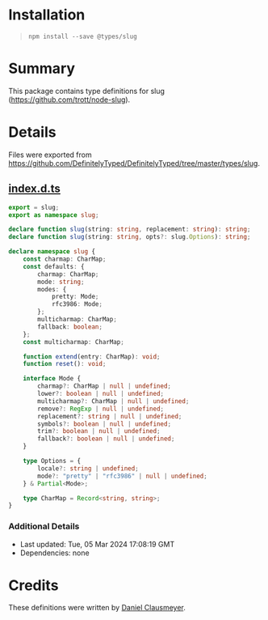 # Installation
> `npm install --save @types/slug`

# Summary
This package contains type definitions for slug (https://github.com/trott/node-slug).

# Details
Files were exported from https://github.com/DefinitelyTyped/DefinitelyTyped/tree/master/types/slug.
## [index.d.ts](https://github.com/DefinitelyTyped/DefinitelyTyped/tree/master/types/slug/index.d.ts)
````ts
export = slug;
export as namespace slug;

declare function slug(string: string, replacement: string): string;
declare function slug(string: string, opts?: slug.Options): string;

declare namespace slug {
    const charmap: CharMap;
    const defaults: {
        charmap: CharMap;
        mode: string;
        modes: {
            pretty: Mode;
            rfc3986: Mode;
        };
        multicharmap: CharMap;
        fallback: boolean;
    };
    const multicharmap: CharMap;

    function extend(entry: CharMap): void;
    function reset(): void;

    interface Mode {
        charmap?: CharMap | null | undefined;
        lower?: boolean | null | undefined;
        multicharmap?: CharMap | null | undefined;
        remove?: RegExp | null | undefined;
        replacement?: string | null | undefined;
        symbols?: boolean | null | undefined;
        trim?: boolean | null | undefined;
        fallback?: boolean | null | undefined;
    }

    type Options = {
        locale?: string | undefined;
        mode?: "pretty" | "rfc3986" | null | undefined;
    } & Partial<Mode>;

    type CharMap = Record<string, string>;
}

````

### Additional Details
 * Last updated: Tue, 05 Mar 2024 17:08:19 GMT
 * Dependencies: none

# Credits
These definitions were written by [Daniel Clausmeyer](https://github.com/danielclausmeyer).
